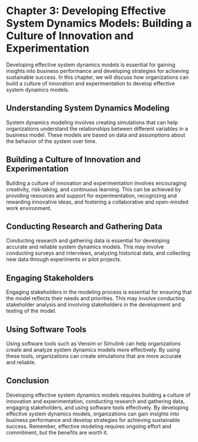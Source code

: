 Chapter 3: Developing Effective System Dynamics Models: Building a Culture of Innovation and Experimentation
============================================================================================================

Developing effective system dynamics models is essential for gaining insights into business performance and developing strategies for achieving sustainable success. In this chapter, we will discuss how organizations can build a culture of innovation and experimentation to develop effective system dynamics models.

Understanding System Dynamics Modeling
--------------------------------------

System dynamics modeling involves creating simulations that can help organizations understand the relationships between different variables in a business model. These models are based on data and assumptions about the behavior of the system over time.

Building a Culture of Innovation and Experimentation
----------------------------------------------------

Building a culture of innovation and experimentation involves encouraging creativity, risk-taking, and continuous learning. This can be achieved by providing resources and support for experimentation, recognizing and rewarding innovative ideas, and fostering a collaborative and open-minded work environment.

Conducting Research and Gathering Data
--------------------------------------

Conducting research and gathering data is essential for developing accurate and reliable system dynamics models. This may involve conducting surveys and interviews, analyzing historical data, and collecting new data through experiments or pilot projects.

Engaging Stakeholders
---------------------

Engaging stakeholders in the modeling process is essential for ensuring that the model reflects their needs and priorities. This may involve conducting stakeholder analysis and involving stakeholders in the development and testing of the model.

Using Software Tools
--------------------

Using software tools such as Vensim or Simulink can help organizations create and analyze system dynamics models more effectively. By using these tools, organizations can create simulations that are more accurate and reliable.

Conclusion
----------

Developing effective system dynamics models requires building a culture of innovation and experimentation, conducting research and gathering data, engaging stakeholders, and using software tools effectively. By developing effective system dynamics models, organizations can gain insights into business performance and develop strategies for achieving sustainable success. Remember, effective modeling requires ongoing effort and commitment, but the benefits are worth it.
